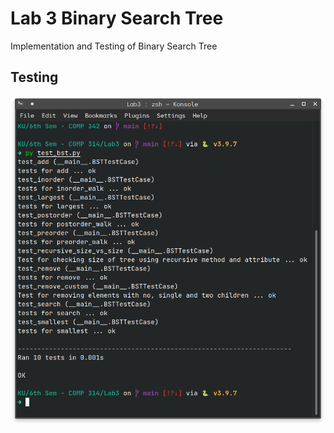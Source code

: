 # Lab 3 Binary Search Tree

Implementation and Testing of Binary Search Tree

## Testing

![test](/6th%20Sem%20-%20COMP%20314/Lab3/Results/test.png)
